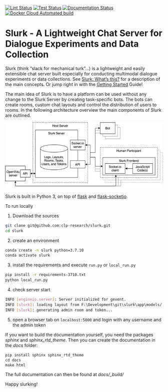 [![Lint Status](https://github.com/clp-research/slurk/actions/workflows/lint.yml/badge.svg?branch=development)](https://github.com/clp-research/slurk/actions/workflows/lint.yml)
[![Test Status](https://github.com/clp-research/slurk/actions/workflows/test.yml/badge.svg?branch=development)](https://github.com/clp-research/slurk/actions/workflows/test.yml)
[![Documentation Status](https://github.com/clp-research/slurk/actions/workflows/docs.yml/badge.svg?branch=development)](https://github.com/clp-research/slurk/actions/workflows/docs.yml)
[![Docker Cloud Automated build](https://img.shields.io/docker/cloud/automated/slurk/server)](https://hub.docker.com/r/slurk/server)

Slurk - A Lightweight Chat Server for Dialogue Experiments and Data Collection
==============================================================================

Slurk (think “slack for mechanical turk”…) is a lightweight and easily extensible chat server built especially for 
conducting multimodal dialogue experiments or data collections. See [Slurk: What’s this?][what's this] for a description 
of the main concepts. Or jump right in with the [Getting Started][] Guide!

The main idea of Slurk is to have a platform can be used without any change to the Slurk Server
by creating task-specific bots. The bots can create rooms, custom chat layouts and control
the distribution of users to rooms. In the following architecture overview the main
components of Slurk are outlined. 

![Slurk architecture][architecture]

Slurk is built in Python 3, on top of [flask] and [flask-socketio].

To run locally 

1. Download the sources

```bash
git clone git@github.com:clp-research/slurk.git
cd slurk
```
   
2. create an environment

```bash
conda create -n slurk python=3.7.10
conda activate slurk
```
   
3. install the requirements and execute `run.py` or `local_run.py`

```bash
pip install -r requirements-3710.txt
python local_run.py
```

4. check server start

```bash
INFO [engineio.server]: Server initialized for gevent.
INFO [slurk]: loading layout from F:\Development\git\slurk\app\models/../static/layouts/default.json
INFO [slurk]: generating admin room and token...
```

5. open a browser tab on `localhost:5000` and login with any username and the admin token

If you want to build the documentation yourself, you need the packages _sphinx_ and _sphinx_rtd_theme_. Then you can create the documentation in the _docs_ folder:

```
pip install sphinx sphinx_rtd_theme
cd docs
make html
```

The full documentation can then be found at *docs/_build/*

Happy slurking!

[what's this]: https://clp-research.github.io/slurk/slurk_about.html#slurk-about
[Getting Started]: https://clp-research.github.io/slurk/slurk_gettingstarted.html
[Installation]: https://clp-research.github.io/slurk/slurk_installation.html#slurk-installation
[flask]: http://flask.pocoo.org/
[flask-socketio]: https://flask-socketio.readthedocs.io/en/latest
[architecture]: docs/slurk_architecture.png
